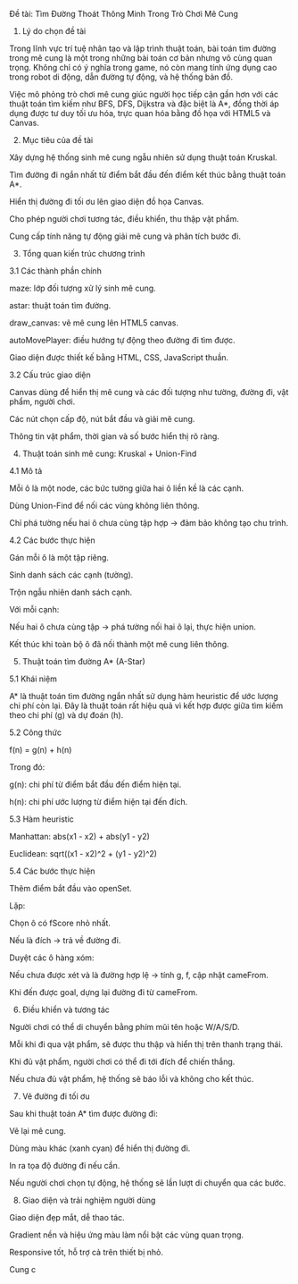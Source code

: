 Đề tài: Tìm Đường Thoát Thông Minh Trong Trò Chơi Mê Cung

1. Lý do chọn đề tài

Trong lĩnh vực trí tuệ nhân tạo và lập trình thuật toán, bài toán tìm đường trong mê cung là một trong những bài toán cơ bản nhưng vô cùng quan trọng. Không chỉ có ý nghĩa trong game, nó còn mang tính ứng dụng cao trong robot di động, dẫn đường tự động, và hệ thống bản đồ.

Việc mô phỏng trò chơi mê cung giúc người học tiếp cận gần hơn với các thuật toán tìm kiếm như BFS, DFS, Dijkstra và đặc biệt là A*, đồng thời áp dụng được tư duy tối ưu hóa, trực quan hóa bằng đồ họa với HTML5 và Canvas.

2. Mục tiêu của đề tài

Xây dựng hệ thống sinh mê cung ngẫu nhiên sử dụng thuật toán Kruskal.

Tìm đường đi ngắn nhất từ điểm bắt đầu đến điểm kết thúc bằng thuật toán A*.

Hiển thị đường đi tối ơu lên giao diện đồ họa Canvas.

Cho phép người chơi tương tác, điều khiển, thu thập vật phẩm.

Cung cấp tính năng tự động giải mê cung và phân tích bước đi.

3. Tổng quan kiến trúc chương trình

3.1 Các thành phần chính

maze: lớp đối tượng xử lý sinh mê cung.

astar: thuật toán tìm đường.

draw_canvas: vẽ mê cung lên HTML5 canvas.

autoMovePlayer: điều hướng tự động theo đường đi tìm được.

Giao diện được thiết kế bằng HTML, CSS, JavaScript thuần.

3.2 Cấu trúc giao diện

Canvas dùng để hiển thị mê cung và các đối tượng như tường, đường đi, vật phẩm, người chơi.

Các nút chọn cấp độ, nút bắt đầu và giải mê cung.

Thông tin vật phẩm, thời gian và số bước hiển thị rõ ràng.

4. Thuật toán sinh mê cung: Kruskal + Union-Find

4.1 Mô tả

Mỗi ô là một node, các bức tường giữa hai ô liền kề là các cạnh.

Dùng Union-Find để nối các vùng không liên thông.

Chỉ phá tường nếu hai ô chưa cùng tập hợp → đảm bảo không tạo chu trình.

4.2 Các bước thực hiện

Gán mỗi ô là một tập riêng.

Sinh danh sách các cạnh (tường).

Trộn ngẫu nhiên danh sách cạnh.

Với mỗi cạnh:

Nếu hai ô chưa cùng tập → phá tường nối hai ô lại, thực hiện union.

Kết thúc khi toàn bộ ô đã nối thành một mê cung liên thông.

5. Thuật toán tìm đường A* (A-Star)

5.1 Khái niệm

A* là thuật toán tìm đường ngắn nhất sử dụng hàm heuristic để ước lượng chi phí còn lại. Đây là thuật toán rất hiệu quả vì kết hợp được giữa tìm kiếm theo chi phí (g) và dự đoán (h).

5.2 Công thức

f(n) = g(n) + h(n)

Trong đó:

g(n): chi phí từ điểm bắt đầu đến điểm hiện tại.

h(n): chi phí ước lượng từ điểm hiện tại đến đích.

5.3 Hàm heuristic

Manhattan: abs(x1 - x2) + abs(y1 - y2)

Euclidean: sqrt((x1 - x2)^2 + (y1 - y2)^2)

5.4 Các bước thực hiện

Thêm điểm bắt đầu vào openSet.

Lặp:

Chọn ô có fScore nhỏ nhất.

Nếu là đích → trả về đường đi.

Duyệt các ô hàng xóm:

Nếu chưa được xét và là đường hợp lệ → tính g, f, cập nhật cameFrom.

Khi đến được goal, dựng lại đường đi từ cameFrom.

6. Điều khiển và tương tác

Người chơi có thể di chuyển bằng phím mũi tên hoặc W/A/S/D.

Mỗi khi đi qua vật phẩm, sẽ được thu thập và hiển thị trên thanh trạng thái.

Khi đủ vật phẩm, người chơi có thể đi tới đích để chiến thắng.

Nếu chưa đủ vật phẩm, hệ thống sẽ báo lỗi và không cho kết thúc.

7. Vẽ đường đi tối ơu

Sau khi thuật toán A* tìm được đường đi:

Vẽ lại mê cung.

Dùng màu khác (xanh cyan) để hiển thị đường đi.

In ra tọa độ đường đi nếu cần.

Nếu người chơi chọn tự động, hệ thống sẽ lần lượt di chuyển qua các bước.

8. Giao diện và trải nghiệm người dùng

Giao diện đẹp mắt, dễ thao tác.

Gradient nền và hiệu ứng màu làm nổi bật các vùng quan trọng.

Responsive tốt, hỗ trợ cả trên thiết bị nhỏ.

Cung c

